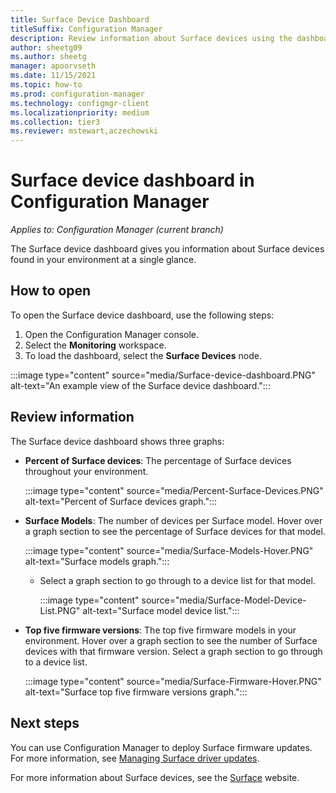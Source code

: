 ```yaml
---
title: Surface Device Dashboard
titleSuffix: Configuration Manager
description: Review information about Surface devices using the dashboard.
author: sheetg09
ms.author: sheetg
manager: apoorvseth
ms.date: 11/15/2021
ms.topic: how-to
ms.prod: configuration-manager
ms.technology: configmgr-client
ms.localizationpriority: medium
ms.collection: tier3
ms.reviewer: mstewart,aczechowski
---
```


# Surface device dashboard in Configuration Manager

*Applies to: Configuration Manager (current branch)*

The Surface device dashboard gives you information about Surface devices found in your environment at a single glance.<!--1355788-->

## How to open

To open the Surface device dashboard, use the following steps:

1. Open the Configuration Manager console.
2. Select the **Monitoring** workspace.
3. To load the dashboard, select the **Surface Devices** node.

:::image type="content" source="media/Surface-device-dashboard.PNG" alt-text="An example view of the Surface device dashboard.":::

## Review information

The Surface device dashboard shows three graphs:

- **Percent of Surface devices**: The percentage of Surface devices throughout your environment.

    :::image type="content" source="media/Percent-Surface-Devices.PNG" alt-text="Percent of Surface devices graph.":::

- **Surface Models**: The number of devices per Surface model. Hover over a graph section to see the percentage of Surface devices for that model.

    :::image type="content" source="media/Surface-Models-Hover.PNG" alt-text="Surface models graph.":::

  - Select a graph section to go through to a device list for that model.

    :::image type="content" source="media/Surface-Model-Device-List.PNG" alt-text="Surface model device list.":::

- **Top five firmware versions**: The top five firmware models in your environment. Hover over a graph section to see the number of Surface devices with that firmware version. Select a graph section to go through to a device list.<!--1358654-->

    :::image type="content" source="media/Surface-Firmware-Hover.PNG" alt-text="Surface top five firmware versions graph.":::

## Next steps

You can use Configuration Manager to deploy Surface firmware updates. For more information, see [Managing Surface driver updates](../../../sum/deploy-use/surface-drivers.md).

For more information about Surface devices, see the [Surface](https://www.microsoft.com/surface) website.
